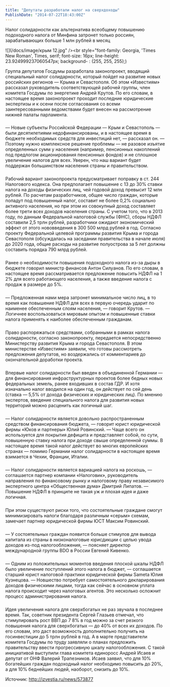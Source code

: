 ```yaml
---
title: "Депутаты разработали налог на сверхдоходы" 
PublishDate: "2014-07-22T18:43:00Z" 
--- 
```

 Налог солидарности как альтернатива всеобщему повышению подоходного налога от Минфина затронет только россиян, зарабатывающих больше 1 млн рублей в месяц



![](/docs/image/крым 12.jpg" /><br style="font-family: Georgia, 'Times New Roman', Times, serif; font-size: 16px; line-height: 23.924999237060547px; background- :  (255, 255, 255);)




Группа депутатов Госдумы разработала законопроект, вводящий специальный налог солидарности, который пойдет на развитие новых российских регионов &mdash; Крыма и Севастополя. Об этом &laquo;Известиям&raquo; рассказал руководитель соответствующей рабочей группы, член комитета Госдумы по энергетике Андрей Крутов. По его словам, в настоящее время законопроект проходит последние юридические экспертизы и к осени после согласования со всеми заинтересованными ведомствами будет внесен на рассмотрение нижней палаты парламента.<br style="font-family: Georgia, 'Times New Roman', Times, serif; font-size: 16px; line-height: 23.924999237060547px; background- :  (255, 255, 255);" />
<br style="font-family: Georgia, 'Times New Roman', Times, serif; font-size: 16px; line-height: 23.924999237060547px; background- :  (255, 255, 255);" />
&mdash; Новые субъекты Российской Федерации &mdash; Крым и Севастополь &mdash; были десятилетиями недофинансированы, и в настоящее время в бюджете необходимых средств для инвестиций нет, &mdash; рассказал он. &mdash; Поэтому нужно комплексное решение проблемы &mdash; не разовое изъятие определенных сумм у населения (например, пенсионных накоплений под предлогом акционирования пенсионных фондов) и не сплошное увеличение налогов для всех. Уверен, что наш вариант будет поддержан большинством населения страны и правительством.<br style="font-family: Georgia, 'Times New Roman', Times, serif; font-size: 16px; line-height: 23.924999237060547px; background- :  (255, 255, 255);" />
<br style="font-family: Georgia, 'Times New Roman', Times, serif; font-size: 16px; line-height: 23.924999237060547px; background- :  (255, 255, 255);" />
Рабочий вариант законопроекта предусматривает поправку в ст. 244 Налогового кодекса. Она предполагает повышение с 13 до 30% ставки налога на доходы физических лиц, чей годовой доход превысит 12 млн рублей. По расчетам разработчиков, общее число граждан, которые попадут под повышенный налог, составит не более 0,2% социально активного населения, но при этом их совокупный доход составляет более трети всех доходов населения страны. С учетом того, что в 2013 году, по данным Федеральной налоговой службы (ФНС), сборы НДФЛ составили 2,5 трлн рублей, разработчики ожидают экономический эффект от этого нововведения в 300 500 млрд рублей в год. Согласно проекту Федеральной целевой программы развития Крыма и города Севастополя (обсуждалась на заседании правительства в начале июля) до 2020 года, общие расходы на развитие полуострова за 5 лет должны составить порядка 790 млрд рублей.<br style="font-family: Georgia, 'Times New Roman', Times, serif; font-size: 16px; line-height: 23.924999237060547px; background- :  (255, 255, 255);" />
<br style="font-family: Georgia, 'Times New Roman', Times, serif; font-size: 16px; line-height: 23.924999237060547px; background- :  (255, 255, 255);" />
Ранее о необходимости повышения подоходного налога из-за дыры в бюджете говорил министр финансов Антон Силуанов. По его словам, в настоящее время рассматривается предложение повысить НДФЛ на 1 2% для всего работающего населения, а также введение налога с продаж в размере до 5%.<br style="font-family: Georgia, 'Times New Roman', Times, serif; font-size: 16px; line-height: 23.924999237060547px; background- :  (255, 255, 255);" />
<br style="font-family: Georgia, 'Times New Roman', Times, serif; font-size: 16px; line-height: 23.924999237060547px; background- :  (255, 255, 255);" />
&mdash; Предложенная нами мера затронет минимальное число лиц, в то время как повышение НДФЛ для всех в первую очередь ударит по наименее обеспеченным слоям населения, &mdash; говорит Крутов. &mdash; Логичнее воспользоваться мировым опытом и повышенные ставки налога применять к наиболее обеспеченным гражданам.<br style="font-family: Georgia, 'Times New Roman', Times, serif; font-size: 16px; line-height: 23.924999237060547px; background- :  (255, 255, 255);" />
<br style="font-family: Georgia, 'Times New Roman', Times, serif; font-size: 16px; line-height: 23.924999237060547px; background- :  (255, 255, 255);" />
Право распоряжаться средствами, собранными в рамках налога солидарности, согласно законопроекту, передается непосредственно Министерству развития Крыма и города Севастополя. В этом министерстве &laquo;Известиям&raquo; заявили, что готовы рассмотреть предложения депутатов, но воздержались от комментариев до окончательной доработки проекта.<br style="font-family: Georgia, 'Times New Roman', Times, serif; font-size: 16px; line-height: 23.924999237060547px; background- :  (255, 255, 255);" />
<br style="font-family: Georgia, 'Times New Roman', Times, serif; font-size: 16px; line-height: 23.924999237060547px; background- :  (255, 255, 255);" />
Впервые налог солидарности был введен в объединенной Германии &mdash; для финансирования инфраструктурных проектов более бедных новых федеральных земель, ранее входивших в состав ГДР. И хотя изначально налог вводился на один год, он действует по сей день (ставка &mdash; 5,5% от дохода физических и юридических лиц). По мнению экспертов, введение специального налога для развития новых территорий можно расценить как логичный шаг.<br style="font-family: Georgia, 'Times New Roman', Times, serif; font-size: 16px; line-height: 23.924999237060547px; background- :  (255, 255, 255);" />
<br style="font-family: Georgia, 'Times New Roman', Times, serif; font-size: 16px; line-height: 23.924999237060547px; background- :  (255, 255, 255);" />
&mdash; Налог солидарности является довольно распространенным средством финансирования бюджета, &mdash; говорит юрист юридической фирмы &laquo;Юков и партнеры&raquo; Юлий Ровинский. &mdash; Чаще всего он используется для покрытия дефицита и представляет собой, по сути, повышенную ставку налога при доходе свыше определенной суммы. В настоящее время такой налог действует во многих европейских странах &mdash; помимо Германии налог солидарности в настоящее время взимается в Чехии, Франции, Италии.<br style="font-family: Georgia, 'Times New Roman', Times, serif; font-size: 16px; line-height: 23.924999237060547px; background- :  (255, 255, 255);" />
<br style="font-family: Georgia, 'Times New Roman', Times, serif; font-size: 16px; line-height: 23.924999237060547px; background- :  (255, 255, 255);" />
&mdash; Налог солидарности является вариацией налога на роскошь, &mdash; соглашается партнер компании &laquo;Налоговик&raquo;, руководитель направления по финансовому рынку и налоговому праву независимого экспертного центра &laquo;Общественная дума&raquo; Дмитрий Липатов. &mdash; Повышение НДФЛ в принципе не такая уж и плохая идея и даже логичная.<br style="font-family: Georgia, 'Times New Roman', Times, serif; font-size: 16px; line-height: 23.924999237060547px; background- :  (255, 255, 255);" />
<br style="font-family: Georgia, 'Times New Roman', Times, serif; font-size: 16px; line-height: 23.924999237060547px; background- :  (255, 255, 255);" />
При этом существуют риски того, что состоятельные граждане смогут минимизировать налоги благодаря различным &laquo;серым&raquo; схемам, замечает партнер юридической фирмы ЮСТ Максим Ровинский.<br style="font-family: Georgia, 'Times New Roman', Times, serif; font-size: 16px; line-height: 23.924999237060547px; background- :  (255, 255, 255);" />
<br style="font-family: Georgia, 'Times New Roman', Times, serif; font-size: 16px; line-height: 23.924999237060547px; background- :  (255, 255, 255);" />
&mdash; У состоятельных граждан появится больше стимулов для вывода капитала из страны в низконалоговые юрисдикции с целью увода доходов из-под налогообложения, &mdash; поясняет директор международной группы BDO в России Евгений Кивенко. <br style="font-family: Georgia, 'Times New Roman', Times, serif; font-size: 16px; line-height: 23.924999237060547px; background- :  (255, 255, 255);" />
<br style="font-family: Georgia, 'Times New Roman', Times, serif; font-size: 16px; line-height: 23.924999237060547px; background- :  (255, 255, 255);" />
&mdash; Одним из положительных моментов введения плоской шкалы НДФЛ было увеличение поступлений этого налога в бюджет, &mdash; соглашается старший юрист налоговой практики юридической фирмы Sameta Юлия Кузнецова. &mdash; Новшество потребует самостоятельного декларирования доходов физическими лицами, тогда как сейчас в основном уплата налога происходит через налоговых агентов. Это несколько осложнит процесс администрирования налога.<br style="font-family: Georgia, 'Times New Roman', Times, serif; font-size: 16px; line-height: 23.924999237060547px; background- :  (255, 255, 255);" />
<br style="font-family: Georgia, 'Times New Roman', Times, serif; font-size: 16px; line-height: 23.924999237060547px; background- :  (255, 255, 255);" />
Идея увеличения налога для сверхбогатых не раз звучала в последнее время. Так, советник президента Сергей Глазьев отмечал, что стимулировать рост ВВП до 7 8% в год можно за счет резкого повышения налога для сверхбогатых &mdash; до 40% от всех их доходов. По его словам, это даст возможность дополнительно получить на госинвестиции до 5 трлн рублей в год. А в марте представители комитета Госдумы по труду заявляли о планах предложить правительству ввести прогрессивную шкалу налогообложения. С такой инициативой выступили глава комитета единоросс Андрей Исаев и депутат от ОНФ Валерий Трапезников. Исаев заявил, что для 10% богатейших граждан подоходный налог необходимо повысить до 20%, а для 10% беднейших людей, наоборот, снизить до 10%.  

Источник: http://izvestia.ru/news/573877